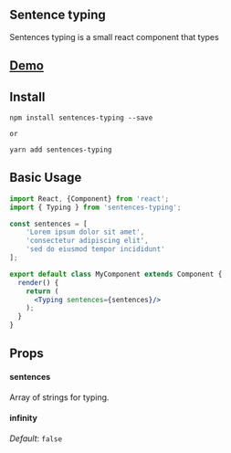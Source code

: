 ## Sentence typing

Sentences typing is a small react component that types

## **[Demo](https://mcodeapp.github.io/sentences-typing)**

## Install
```shell
npm install sentences-typing --save

or

yarn add sentences-typing
```

## Basic Usage
```jsx
import React, {Component} from 'react';
import { Typing } from 'sentences-typing';

const sentences = [
    'Lorem ipsum dolor sit amet',
    'consectetur adipiscing elit',
    'sed do eiusmod tempor incididunt'
];

export default class MyComponent extends Component {
  render() {
    return (
      <Typing sentences={sentences}/>
    );
  }
}
```

## Props

#### sentences
Array of strings for typing.

#### infinity
*Default*: `false`





